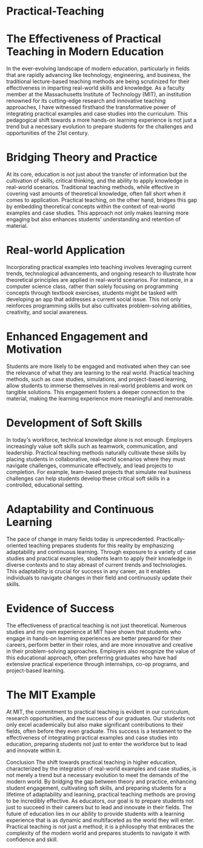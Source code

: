 # Practical-Teaching

# **The Effectiveness of Practical Teaching in Modern Education**
In the ever-evolving landscape of modern education, particularly in fields that are rapidly advancing like technology, engineering, and business, the traditional lecture-based teaching methods are being scrutinized for their effectiveness in imparting real-world skills and knowledge. As a faculty member at the Massachusetts Institute of Technology (MIT), an institution renowned for its cutting-edge research and innovative teaching approaches, I have witnessed firsthand the transformative power of integrating practical examples and case studies into the curriculum. This pedagogical shift towards a more hands-on learning experience is not just a trend but a necessary evolution to prepare students for the challenges and opportunities of the 21st century.

# **Bridging Theory and Practice**
At its core, education is not just about the transfer of information but the cultivation of skills, critical thinking, and the ability to apply knowledge in real-world scenarios. Traditional teaching methods, while effective in covering vast amounts of theoretical knowledge, often fall short when it comes to application. Practical teaching, on the other hand, bridges this gap by embedding theoretical concepts within the context of real-world examples and case studies. This approach not only makes learning more engaging but also enhances students' understanding and retention of material.

# **Real-world Application**
Incorporating practical examples into teaching involves leveraging current trends, technological advancements, and ongoing research to illustrate how theoretical principles are applied in real-world scenarios. For instance, in a computer science class, rather than solely focusing on programming concepts through textbook exercises, students might be tasked with developing an app that addresses a current social issue. This not only reinforces programming skills but also cultivates problem-solving abilities, creativity, and social awareness.

# **Enhanced Engagement and Motivation**
Students are more likely to be engaged and motivated when they can see the relevance of what they are learning to the real world. Practical teaching methods, such as case studies, simulations, and project-based learning, allow students to immerse themselves in real-world problems and work on tangible solutions. This engagement fosters a deeper connection to the material, making the learning experience more meaningful and memorable.

# **Development of Soft Skills**
In today's workforce, technical knowledge alone is not enough. Employers increasingly value soft skills such as teamwork, communication, and leadership. Practical teaching methods naturally cultivate these skills by placing students in collaborative, real-world scenarios where they must navigate challenges, communicate effectively, and lead projects to completion. For example, team-based projects that simulate real business challenges can help students develop these critical soft skills in a controlled, educational setting.

# **Adaptability and Continuous Learning**
The pace of change in many fields today is unprecedented. Practically-oriented teaching prepares students for this reality by emphasizing adaptability and continuous learning. Through exposure to a variety of case studies and practical examples, students learn to apply their knowledge in diverse contexts and to stay abreast of current trends and technologies. This adaptability is crucial for success in any career, as it enables individuals to navigate changes in their field and continuously update their skills.

# **Evidence of Success**
The effectiveness of practical teaching is not just theoretical. Numerous studies and my own experience at MIT have shown that students who engage in hands-on learning experiences are better prepared for their careers, perform better in their roles, and are more innovative and creative in their problem-solving approaches. Employers also recognize the value of this educational approach, often preferring graduates who have had extensive practical experience through internships, co-op programs, and project-based learning.

# **The MIT Example**
At MIT, the commitment to practical teaching is evident in our curriculum, research opportunities, and the success of our graduates. Our students not only excel academically but also make significant contributions to their fields, often before they even graduate. This success is a testament to the effectiveness of integrating practical examples and case studies into education, preparing students not just to enter the workforce but to lead and innovate within it.

Conclusion
The shift towards practical teaching in higher education, characterized by the integration of real-world examples and case studies, is not merely a trend but a necessary evolution to meet the demands of the modern world. By bridging the gap between theory and practice, enhancing student engagement, cultivating soft skills, and preparing students for a lifetime of adaptability and learning, practical teaching methods are proving to be incredibly effective. As educators, our goal is to prepare students not just to succeed in their careers but to lead and innovate in their fields. The future of education lies in our ability to provide students with a learning experience that is as dynamic and multifaceted as the world they will enter. Practical teaching is not just a method; it is a philosophy that embraces the complexity of the modern world and prepares students to navigate it with confidence and skill.
